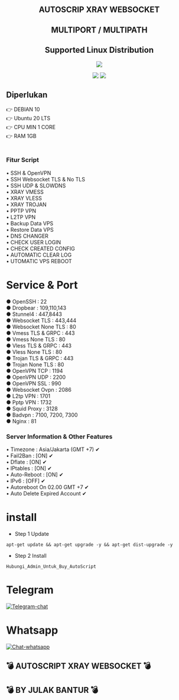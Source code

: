 <h2 align="center">AUTOSCRIP XRAY WEBSOCKET</h2>
<h2 align="center">MULTIPORT / MULTIPATH</h2>
</p> 
<h2 align="center"> Supported Linux Distribution</h2>
<p align="center"><img src="https://d33wubrfki0l68.cloudfront.net/5911c43be3b1da526ed609e9c55783d9d0f6b066/9858b/assets/img/debian-ubuntu-hover.png"></p> 
<p align="center"><img src="https://img.shields.io/static/v1?style=for-the-badge&logo=debian&label=Debian%2010&message=Buster&color=purple">  <img src="https://img.shields.io/static/v1?style=for-the-badge&logo=ubuntu&label=Ubuntu%2020&message=Lts&color=red">
</p>
  
## Diperlukan
👉 DEBIAN 10<br>
👉 Ubuntu 20 LTS<br>
👉 CPU MIN 1 CORE<br>
👉 RAM 1GB<br>
<br>

### Fitur Script
• SSH & OpenVPN <br>
• SSH Websocket TLS & No TLS <br>
• SSH UDP & SLOWDNS <br>
• XRAY VMESS <br>
• XRAY VLESS <br>
• XRAY TROJAN <br>
• PPTP VPN <br>
• L2TP VPN <br>
• Backup Data VPS <br>
• Restore Data VPS <br>
• DNS CHANGER <br>
• CHECK USER LOGIN <br>
• CHECK CREATED CONFIG <br>
• AUTOMATIC CLEAR LOG <br>
• UTOMATIC VPS REBOOT <br>

# Service & Port
● OpenSSH                : 22 <br>
● Dropbear               : 109,110,143<br>
● Stunnel4               : 447,8443<br>
● Websocket TLS          : 443,444 <br>
● Websocket None TLS     : 80<br>
● Vmess TLS & GRPC        : 443<br>
● Vmess None TLS         : 80<br>
● Vless TLS & GRPC        : 443<br>
● Vless None TLS           : 80<br>
● Trojan TLS & GRPC      : 443<br>
● Trojan None TLS         : 80<br>
● OpenVPN TCP            : 1194 <br>
● OpenVPN UDP            : 2200 <br>
● OpenVPN SSL             : 990 <br>
● Websocket Ovpn         : 2086 <br>
● L2tp VPN               : 1701<br>
● Pptp VPN               : 1732<br>
● Squid Proxy            : 3128<br>
● Badvpn                 : 7100, 7200, 7300 <br>
● Nginx                  : 81 <br>

 ### Server Information & Other Features

• Timezone                : Asia/Jakarta (GMT +7) ✔<br>
• Fail2Ban                : [ON] ✔<br>
• Dflate                  : [ON] ✔<br>
• IPtables                : [ON] ✔<br>
• Auto-Reboot             : [ON] ✔<br>
• IPv6                    : [OFF] ✔<br>
• Autoreboot On 02.00 GMT +7 ✔<br>
• Auto Delete Expired Account ✔<br>

# install
- Step 1 Update
```
apt-get update && apt-get upgrade -y && apt-get dist-upgrade -y
```
- Step 2 Install
```
Hubungi_Admin_Untuk_Buy_AutoScript
```

# Telegram
[![Telegram-chat](https://img.shields.io/badge/Chat-Telegram-blue)](https://t.me/Cibut2d/)

# Whatsapp
[![Chat-whatsapp](https://img.shields.io/badge/Chat-Whatsapp-blue)](https://wa.me/+6281250851741/)

## 💣 AUTOSCRIPT XRAY WEBSOCKET 💣
## 💣 BY JULAK BANTUR 💣
  
